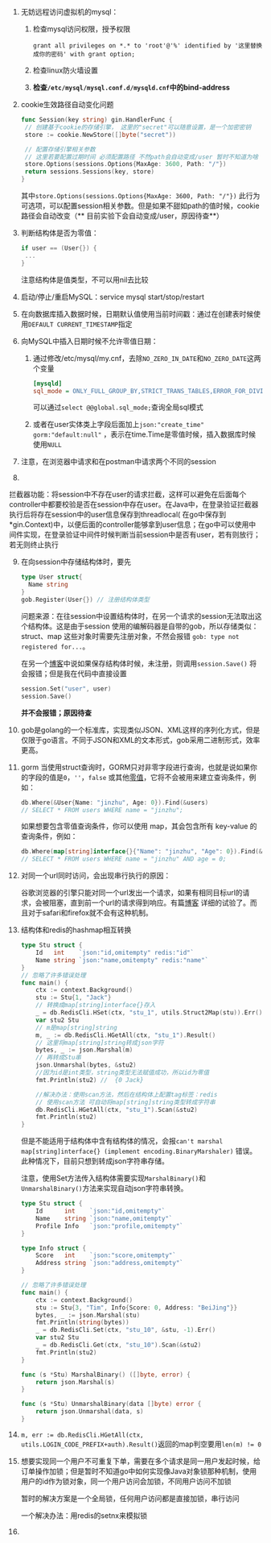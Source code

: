1. 无妨远程访问虚拟机的mysql：

    1. 检查mysql访问权限，授予权限

       ```mysql
       grant all privileges on *.* to 'root'@'%' identified by '这里替换成你的密码' with grant option;
       ```

    2. 检查linux防火墙设置

    3. **检查`/etc/mysql/mysql.conf.d/mysqld.cnf`中的bind-address**

2. cookie生效路径自动变化问题

   ```go
   func Session(key string) gin.HandlerFunc {
   	// 创建基于cookie的存储引擎， 这里的"secret"可以随意设置，是一个加密密钥
   	store := cookie.NewStore([]byte("secret"))
   
   	// 配置存储引擎相关参数
   	// 这里若要配置过期时间 必须配置路径 不然path会自动变成/user 暂时不知道为啥
   	store.Options(sessions.Options{MaxAge: 3600, Path: "/"})
   	return sessions.Sessions(key, store)
   }
   ```

   其中`store.Options(sessions.Options{MaxAge: 3600, Path: "/"})`
   此行为可选项，可以配置session相关参数。但是如果不甜如path的值时候，cookie路径会自动改变（**
   目前实验下会自动变成/user，原因待查**）

2. 判断结构体是否为零值：

   ```go
   if user == (User{}) {
   	...
   }
   ```

   注意结构体是值类型，不可以用nil去比较

3. 启动/停止/重启MySQL：service mysql start/stop/restart

4. 在向数据库插入数据时候，日期默认值使用当前时间戳：通过在创建表时候使用`DEFAULT CURRENT_TIMESTAMP`指定

5. 向MySQL中插入日期时候不允许零值日期：

    1. 通过修改/etc/mysql/my.cnf，去除`NO_ZERO_IN_DATE`和`NO_ZERO_DATE`这两个变量

       ```ini
       [mysqld]
       sql_mode = ONLY_FULL_GROUP_BY,STRICT_TRANS_TABLES,ERROR_FOR_DIVISION_BY_ZERO,NO_ENGINE_SUBSTITUTION
       ```

       可以通过`select @@global.sql_mode;`查询全局sql模式

    2. 或者在user实体类上字段后面加上`json:"create_time" gorm:"default:null"`
       ，表示在time.Time是零值时候，插入数据库时候使用`NULL`

7. 注意，在浏览器中请求和在postman中请求两个不同的session

8.
拦截器功能：将session中不存在user的请求拦截，这样可以避免在后面每个controller中都要校验是否在session中存在user。在Java中，在登录验证拦截器执行后将存在session中的user信息保存到threadlocal(
在go中保存到*gin.Context)中，以便后面的controller能够拿到user信息；在go中可以使用中间件实现，在登录验证中间件时候判断当前session中是否有user，若有则放行；若无则终止执行

9. 在向session中存储结构体时，要先

   ```go
   type User struct{
     Name string
   }
   gob.Register(User{}) // 注册结构体类型
   ```

   问题来源：在往session中设置结构体时，在另一个请求的session无法取出这个结构体。这是由于session 使用的编解码器是自带的gob，所以存储类似：
   struct、map 这些对象时需要先注册对象，不然会报错 `gob: type not registered for...`。

   在另一个[博客](https://juejin.cn/post/7057317723109326862)中说如果保存结构体时候，未注册，则调用`session.Save()`
   将会报错；但是我在代码中直接设置

   ```go
   session.Set("user", user)
   session.Save()
   ```

   **并不会报错；原因待查**

10. gob是golang的一个标准库，实现类似JSON、XML这样的序列化方式，但是仅限于go语言。不同于JSON和XML的文本形式，gob采用二进制形式，效率更高。

11. gorm 当使用struct查询时，GORM只对非零字段进行查询，也就是说如果你的字段的值是`0`，`''`，`false`
    或其他[零值](https://tour.golang.org/basics/12)，它将不会被用来建立查询条件，例如：

    ```go
    db.Where(&User{Name: "jinzhu", Age: 0}).Find(&users)
    // SELECT * FROM users WHERE name = "jinzhu";
    ```

    如果想要包含零值查询条件，你可以使用 map，其会包含所有 key-value 的查询条件，例如：

    ```go
    db.Where(map[string]interface{}{"Name": "jinzhu", "Age": 0}).Find(&users)
    // SELECT * FROM users WHERE name = "jinzhu" AND age = 0;
    ```

12. 对同一个url同时访问，会出现串行执行的原因：

    谷歌浏览器的引擎只能对同一个url发出一个请求，如果有相同目标url的请求，会被阻塞，直到前一个url的请求得到响应。有篇[博客](https://blog.csdn.net/linxingliang/article/details/111300684)
    详细的试验了。而且对于safari和firefox就不会有这种机制。

13. 结构体和redis的hashmap相互转换

    ```go
    type Stu struct {
    	Id   int    `json:"id,omitempty" redis:"id"`
    	Name string `json:"name,omitempty" redis:"name"`
    }
    // 忽略了许多错误处理
    func main() {
    	ctx := context.Background()
    	stu := Stu{1, "Jack"}
    	// 转换成map[string]interface{}存入
    	_ = db.RedisCli.HSet(ctx, "stu_1", utils.Struct2Map(stu)).Err()
    	var stu2 Stu
    	// m是map[string]string
    	m, _ := db.RedisCli.HGetAll(ctx, "stu_1").Result()
    	// 这里将map[string]string转成json字符
    	bytes, _ := json.Marshal(m)
    	// 再转成Stu串
    	json.Unmarshal(bytes, &stu2)
    	//因为id是int类型，string类型无法赋值成功，所以id为零值
    	fmt.Println(stu2) //  {0 Jack}
    
    	//解决办法：使用scan方法，然后在结构体上配置tag标签：redis
    	// 使用scan方法 可自动将map[string]string类型转成字符串
    	db.RedisCli.HGetAll(ctx, "stu_1").Scan(&stu2)
    	fmt.Println(stu2)
    }
    ```

    但是不能适用于结构体中含有结构体的情况，会报`can't marshal map[string]interface{} (implement encoding.BinaryMarshaler)`
    错误。此种情况下，目前只想到转成json字符串存储。

    注意，使用Set方法传入结构体需要实现`MarshalBinary()`和`UnmarshalBinary()`方法来实现自动json字符串转换。

    ```go
    type Stu struct {
    	Id      int    `json:"id,omitempty"`
    	Name    string `json:"name,omitempty"`
    	Profile Info   `json:"profile,omitempty"`
    }
    
    type Info struct {
    	Score   int    `json:"score,omitempty"`
    	Address string `json:"address,omitempty"`
    }
    
    // 忽略了许多错误处理
    func main() {
    	ctx := context.Background()
    	stu := Stu{3, "Tim", Info{Score: 0, Address: "BeiJing"}}
    	bytes, _ := json.Marshal(stu)
    	fmt.Println(string(bytes))
    	_ = db.RedisCli.Set(ctx, "stu_10", &stu, -1).Err()
    	var stu2 Stu
    	_ = db.RedisCli.Get(ctx, "stu_10").Scan(&stu2)
    	fmt.Println(stu2)
    }
    
    func (s *Stu) MarshalBinary() ([]byte, error) {
    	return json.Marshal(s)
    }
    
    func (s *Stu) UnmarshalBinary(data []byte) error {
    	return json.Unmarshal(data, s)
    }
    ```

14. `m, err := db.RedisCli.HGetAll(ctx, utils.LOGIN_CODE_PREFIX+auth).Result()`返回的map判空要用`len(m) != 0`

15. 想要实现同一个用户不可重复下单，需要在多个请求是同一用户发起时候，给订单操作加锁；但是暂时不知道go中如何实现像Java对象锁那种机制，使用用户的id作为锁对象，同一个用户访问会加锁，不同用户访问不加锁

    暂时的解决方案是一个全局锁，任何用户访问都是直接加锁，串行访问

    一个解决办法：用redis的setnx来模拟锁

16. 